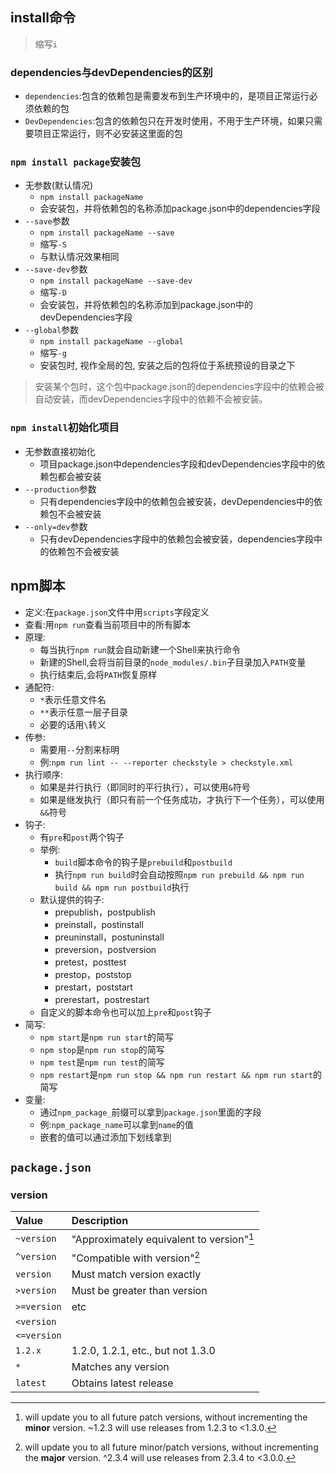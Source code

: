 ## install命令

> 缩写`i`

### dependencies与devDependencies的区别

* `dependencies`:包含的依赖包是需要发布到生产环境中的，是项目正常运行必须依赖的包
* `DevDependencies`:包含的依赖包只在开发时使用，不用于生产环境，如果只需要项目正常运行，则不必安装这里面的包

### `npm install package`安装包

* 无参数(默认情况)
  * `npm install packageName`
  * 会安装包，并将依赖包的名称添加package.json中的dependencies字段
* `--save`参数
  * `npm install packageName --save`
  * 缩写`-S`
  * 与默认情况效果相同
* `--save-dev`参数
  * `npm install packageName --save-dev`
  * 缩写`-D`
  * 会安装包，并将依赖包的名称添加到package.json中的devDependencies字段
* `--global`参数
  * `npm install packageName --global`
  * 缩写`-g`
  * 安装包时, 视作全局的包, 安装之后的包将位于系统预设的目录之下

> 安装某个包时，这个包中package.json的dependencies字段中的依赖会被自动安装，而devDependencies字段中的依赖不会被安装。

### `npm install`初始化项目

* 无参数直接初始化
  * 项目package.json中dependencies字段和devDependencies字段中的依赖包都会被安装
* `--production`参数
  * 只有dependencies字段中的依赖包会被安装，devDependencies中的依赖包不会被安装
* `--only=dev`参数
  * 只有devDependencies字段中的依赖包会被安装，dependencies字段中的依赖包不会被安装

## npm脚本

* 定义:在`package.json`文件中用`scripts`字段定义
* 查看:用`npm run`查看当前项目中的所有脚本
* 原理:
  * 每当执行`npm run`就会自动新建一个Shell来执行命令
  * 新建的Shell,会将当前目录的`node_modules/.bin`子目录加入`PATH`变量
  * 执行结束后,会将`PATH`恢复原样
* 通配符:
  * `*`表示任意文件名
  * `**`表示任意一层子目录
  * 必要的话用`\`转义
* 传参:
  * 需要用`--`分割来标明
  * 例:`npm run lint -- --reporter checkstyle > checkstyle.xml`
* 执行顺序:
  * 如果是并行执行（即同时的平行执行），可以使用`&`符号
  * 如果是继发执行（即只有前一个任务成功，才执行下一个任务），可以使用`&&`符号
* 钩子:
  * 有`pre`和`post`两个钩子
  * 举例:
    * `build`脚本命令的钩子是`prebuild`和`postbuild`
    * 执行`npm run build`时会自动按照`npm run prebuild && npm run build && npm run postbuild`执行
  * 默认提供的钩子:
    * prepublish，postpublish
    * preinstall，postinstall
    * preuninstall，postuninstall
    * preversion，postversion
    * pretest，posttest
    * prestop，poststop
    * prestart，poststart
    * prerestart，postrestart
  * 自定义的脚本命令也可以加上`pre`和`post`钩子
* 简写:
  * `npm start`是`npm run start`的简写
  * `npm stop`是`npm run stop`的简写
  * `npm test`是`npm run test`的简写
  * `npm restart`是`npm run stop && npm run restart && npm run start`的简写
* 变量:
  * 通过`npm_package_`前缀可以拿到`package.json`里面的字段
  * 例:`npm_package_name`可以拿到`name`的值
  * 嵌套的值可以通过添加下划线拿到

## `package.json`

### version

| Value       | Description                               |
| :---------- | :---------------------------------------- |
| `~version`  | "Approximately equivalent to version"[^1] |
| `^version`  | "Compatible with version"[^2]             |
| `version`   | Must match version exactly                |
| `>version`  | Must be greater than version              |
| `>=version` | etc                                       |
| `<version`  |
| `<=version` |
| `1.2.x`     | 1.2.0, 1.2.1, etc., but not 1.3.0         |
| `*`         | Matches any version                       |
| `latest`    | Obtains latest release                    |

[^1]: will update you to all future patch versions, without incrementing the **minor** version. ~1.2.3 will use releases from 1.2.3 to <1.3.0.
[^2]: will update you to all future minor/patch versions, without incrementing the **major** version. ^2.3.4 will use releases from 2.3.4 to <3.0.0.
